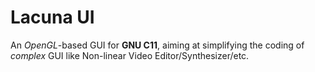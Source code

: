 # Lacuna UI
An *OpenGL*-based GUI for **GNU C11**, aiming at simplifying the coding of
*complex* GUI like Non-linear Video Editor/Synthesizer/etc.

